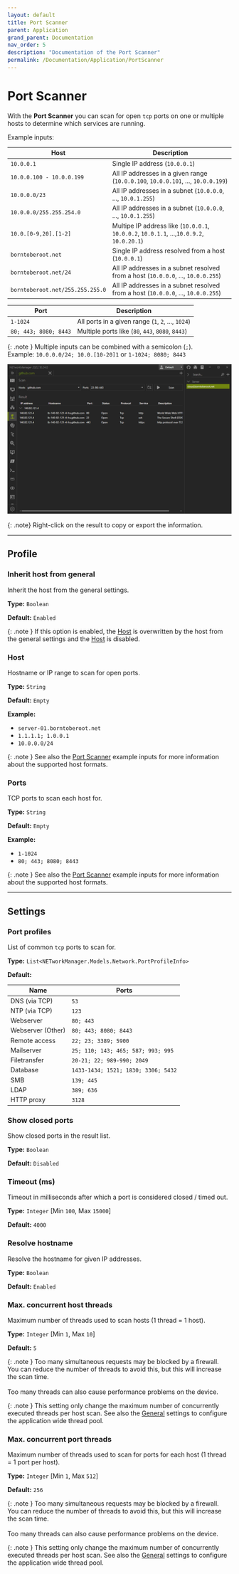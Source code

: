 ```yaml
---
layout: default
title: Port Scanner
parent: Application
grand_parent: Documentation
nav_order: 5
description: "Documentation of the Port Scanner"
permalink: /Documentation/Application/PortScanner
---
```


# Port Scanner

With the **Port Scanner** you can scan for open `tcp` ports on one or multiple hosts to determine which services are running.

Example inputs:

| Host                             | Description                                                                               |
| -------------------------------- | ----------------------------------------------------------------------------------------- |
| `10.0.0.1`                       | Single IP address (`10.0.0.1`)                                                            |
| `10.0.0.100 - 10.0.0.199`        | All IP addresses in a given range (`10.0.0.100`, `10.0.0.101`, ..., `10.0.0.199`)         |
| `10.0.0.0/23`                    | All IP addresses in a subnet (`10.0.0.0`, ..., `10.0.1.255`)                              |
| `10.0.0.0/255.255.254.0`         | All IP addresses in a subnet (`10.0.0.0`, ..., `10.0.1.255`)                              |
| `10.0.[0-9,20].[1-2]`            | Multipe IP address like (`10.0.0.1`, `10.0.0.2`, `10.0.1.1`, ...,`10.0.9.2`, `10.0.20.1`) |
| `borntoberoot.net`               | Single IP address resolved from a host (`10.0.0.1`)                                       |
| `borntoberoot.net/24`            | All IP addresses in a subnet resolved from a host (`10.0.0.0`, ..., `10.0.0.255`)         |
| `borntoberoot.net/255.255.255.0` | All IP addresses in a subnet resolved from a host (`10.0.0.0`, ..., `10.0.0.255`)         |

| Port                  | Description                                        |
| --------------------- | -------------------------------------------------- |
| `1-1024`              | All ports in a given range (`1`, `2`, ..., `1024`) |
| `80; 443; 8080; 8443` | Multiple ports like (`80`, `443`, `8080`, `8443`)  |

{: .note }
Multiple inputs can be combined with a semicolon (`;`).<br />Example: `10.0.0.0/24; 10.0.[10-20]1` or `1-1024; 8080; 8443`

![PortScanner](05_PortScanner.png)

{: .note}
Right-click on the result to copy or export the information.

<hr>

## Profile

### Inherit host from general

Inherit the host from the general settings.

**Type:** `Boolean`

**Default:** `Enabled`

{: .note }
If this option is enabled, the [Host](#host) is overwritten by the host from the general settings and the [Host](#host) is disabled.

### Host

Hostname or IP range to scan for open ports.

**Type:** `String`

**Default:** `Empty`

**Example:**

- `server-01.borntoberoot.net`
- `1.1.1.1; 1.0.0.1`
- `10.0.0.0/24`

{: .note }
See also the [Port Scanner](/NETworkManager/Documentation/Application/PortScanner) example inputs for more information about the supported host formats.

### Ports

TCP ports to scan each host for.

**Type:** `String`

**Default:** `Empty`

**Example:**

- `1-1024`
- `80; 443; 8080; 8443`

{: .note }
See also the [Port Scanner](/NETworkManager/Documentation/Application/PortScanner) example inputs for more information about the supported host formats.

<hr>

## Settings

### Port profiles

List of common `tcp` ports to scan for.

**Type:** `List<NETworkManager.Models.Network.PortProfileInfo>`

**Default:**

| Name              | Ports                               |
| ----------------- | ----------------------------------- |
| DNS (via TCP)     | `53`                                |
| NTP (via TCP)     | `123`                               |
| Webserver         | `80; 443`                           |
| Webserver (Other) | `80; 443; 8080; 8443`               |
| Remote access     | `22; 23; 3389; 5900`                |
| Mailserver        | `25; 110; 143; 465; 587; 993; 995`  |
| Filetransfer      | `20-21; 22; 989-990; 2049`          |
| Database          | `1433-1434; 1521; 1830; 3306; 5432` |
| SMB               | `139; 445`                          |
| LDAP              | `389; 636`                          |
| HTTP proxy        | `3128`                              |

### Show closed ports

Show closed ports in the result list.

**Type:** `Boolean`

**Default:** `Disabled`

### Timeout (ms)

Timeout in milliseconds after which a port is considered closed / timed out.

**Type:** `Integer` [Min `100`, Max `15000`]

**Default:** `4000`

### Resolve hostname

Resolve the hostname for given IP addresses.

**Type:** `Boolean`

**Default:** `Enabled`

### Max. concurrent host threads

Maximum number of threads used to scan hosts (1 thread = 1 host).

**Type:** `Integer` [Min `1`, Max `10`]

**Default:** `5`

{: .note }
Too many simultaneous requests may be blocked by a firewall. You can reduce the number of threads to avoid this, but this will increase the scan time.<br/><br/>Too many threads can also cause performance problems on the device.

{: .note }
This setting only change the maximum number of concurrently executed threads per host scan. See also the [General](/NETworkManager/Documentation/Settings/General) settings to configure the application wide thread pool.

### Max. concurrent port threads

Maximum number of threads used to scan for ports for each host (1 thread = 1 port per host).

**Type:** `Integer` [Min `1`, Max `512`]

**Default:** `256`

{: .note }
Too many simultaneous requests may be blocked by a firewall. You can reduce the number of threads to avoid this, but this will increase the scan time.<br/><br/>Too many threads can also cause performance problems on the device.

{: .note }
This setting only change the maximum number of concurrently executed threads per host scan. See also the [General](/NETworkManager/Documentation/Settings/General) settings to configure the application wide thread pool.
